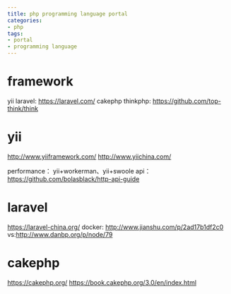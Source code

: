 ```yaml
---
title: php programming language portal
categories:
- php
tags:
- portal
- programming language
---
```


# framework
yii
laravel: https://laravel.com/
cakephp
thinkphp: https://github.com/top-think/think

# yii
http://www.yiiframework.com/
http://www.yiichina.com/

performance： yii+workerman、yii+swoole
api：https://github.com/bolasblack/http-api-guide



# laravel
https://laravel-china.org/
docker: http://www.jianshu.com/p/2ad17b1df2c0
vs:http://www.danbp.org/p/node/79

# cakephp
https://cakephp.org/
https://book.cakephp.org/3.0/en/index.html
